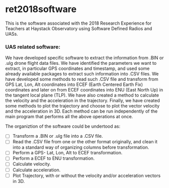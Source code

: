 # ret2018software
This is the software associated with the 2018 Research Experience for Teachers at Haystack Observatory using Software Defined Radios and UASs.

### UAS related software:
  We have developed specific software to extract the information from .BIN or .ulg drone flight data files. We have identified the parameters we want to extract, in particular GPS coordinates and timestamp, and used some already available packages to extract such information into .CSV files.
  We have developed some methods to read such .CSV file and transform from GPS Lat, Lon, Alt coordinates into ECEF (Earth Centered Earth Fix) coordinates and later on from ECEF coordinates into ENU (East North Up) in the tangent local plane (TLP). We have also created a method to calculate the velocity and the acceleration in the trajectory.
  Finally, we have created some methods to plot the trajectory and choose to plot the vector velocity and the acceleration in 3D.
  Each method can be run independently of the main program that performs all the above operations at once.
  
  The organiztion of the software could be undertood as:
  
  - [ ] Transform a .BIN or .ulg file into a .CSV file.
  - [ ] Read the .CSV file from one or the other format originally, and clean it into a standard way of organizing columns before transformation.
  - [ ] Perform a GPS- Lat, Lon, Alt to ECEF transformation.
  - [ ] Perform a ECEF to ENU transformation.
  - [ ] Calculate velocity.
  - [ ] Calculate acceleration.
  - [ ] Plot Trajectory, with or without the velocity and/or acceleration vectors in 3D.
